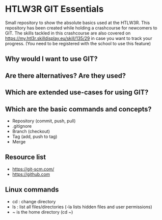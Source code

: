 # HTLW3R GIT Essentials
Small repository to show the absolute basics used at the HTLW3R.
This repository has been created while holding a crashcourse for newcomers to GIT.
The skills tackled in this crashcourse are also covered on https://my.htl3r.skilldisplay.eu/skill/135/29 in case you want to track your progress.
(You need to be registered with the school to use this feature)

## Why would I want to use GIT?

## Are there alternatives? Are they used?

## Which are extended use-cases for using GIT?

## Which are the basic commands and concepts?
- Repository (commit, push, pull)
- .gitignore
- Branch (checkout)
- Tag (add, push to tag)
- Merge

## Resource list
- https://git-scm.com/
- https://github.com

## Linux commands
- cd : change directory
- ls : list all files/directories (-la lists hidden files and user permissions)
- ~ is the home directory (cd ~)

